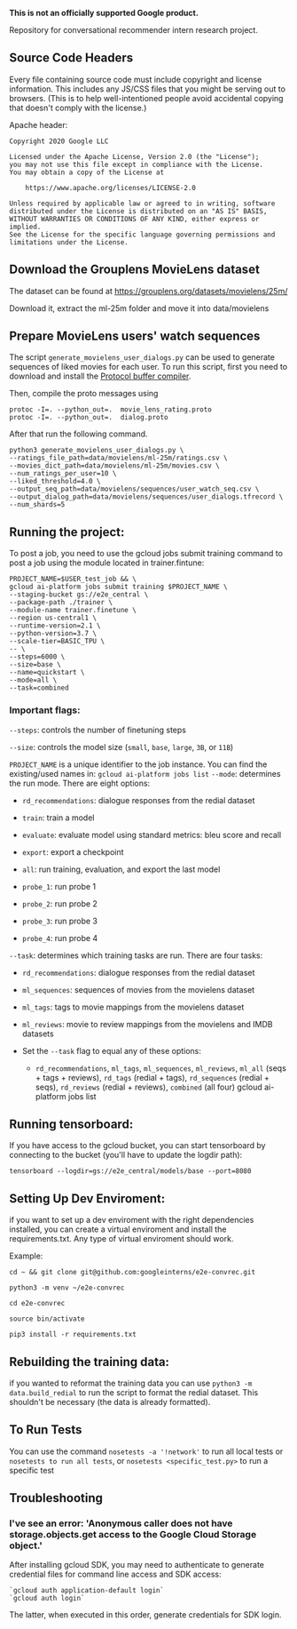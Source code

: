**This is not an officially supported Google product.**

Repository for conversational recommender intern research project.

## Source Code Headers

Every file containing source code must include copyright and license
information. This includes any JS/CSS files that you might be serving out to
browsers. (This is to help well-intentioned people avoid accidental copying that
doesn't comply with the license.)

Apache header:

    Copyright 2020 Google LLC

    Licensed under the Apache License, Version 2.0 (the "License");
    you may not use this file except in compliance with the License.
    You may obtain a copy of the License at

        https://www.apache.org/licenses/LICENSE-2.0

    Unless required by applicable law or agreed to in writing, software
    distributed under the License is distributed on an "AS IS" BASIS,
    WITHOUT WARRANTIES OR CONDITIONS OF ANY KIND, either express or implied.
    See the License for the specific language governing permissions and
    limitations under the License.

## Download the Grouplens MovieLens dataset

The dataset can be found at https://grouplens.org/datasets/movielens/25m/

Download it, extract the ml-25m folder and move it into data/movielens

## Prepare MovieLens users' watch sequences

The script `generate_movielens_user_dialogs.py` can be used to generate sequences of liked movies for each user. To run this script, first you need to download and install the [Protocol buffer compiler](https://developers.google.com/protocol-buffers/docs/downloads). 

Then, compile the proto messages using
```
protoc -I=. --python_out=.  movie_lens_rating.proto 
protoc -I=. --python_out=.  dialog.proto 
```

After that run the following command.
```
python3 generate_movielens_user_dialogs.py \
--ratings_file_path=data/movielens/ml-25m/ratings.csv \
--movies_dict_path=data/movielens/ml-25m/movies.csv \
--num_ratings_per_user=10 \
--liked_threshold=4.0 \
--output_seq_path=data/movielens/sequences/user_watch_seq.csv \
--output_dialog_path=data/movielens/sequences/user_dialogs.tfrecord \
--num_shards=5
```


## Running the project:

To post a job, you need to use the gcloud jobs submit training command to post a job using the
module located in trainer.fintune:

    PROJECT_NAME=$USER_test_job && \
    gcloud ai-platform jobs submit training $PROJECT_NAME \
    --staging-bucket gs://e2e_central \
    --package-path ./trainer \
    --module-name trainer.finetune \
    --region us-central1 \
    --runtime-version=2.1 \
    --python-version=3.7 \
    --scale-tier=BASIC_TPU \
    -- \
    --steps=6000 \
    --size=base \
    --name=quickstart \
    --mode=all \
    --task=combined

### Important flags:

`--steps`: controls the number of finetuning steps

`--size`: controls the model size (`small`, `base`, `large`, `3B`, or `11B`)

`PROJECT_NAME` is a unique identifier to the job instance. You can find the existing/used names in:
 `gcloud ai-platform jobs list`
 `--mode`: determines the run mode. There are eight options:
 + `rd_recommendations`: dialogue responses from the redial dataset

+ `train`: train a model

+ `evaluate`: evaluate model using standard metrics: bleu score and recall

+ `export`: export a checkpoint

+ `all`: run training, evaluation, and export the last model

+ `probe_1`: run probe 1

+ `probe_2`: run probe 2

+ `probe_3`: run probe 3

+ `probe_4`: run probe 4

`--task`: determines which training tasks are run. There are four tasks:

+ `rd_recommendations`: dialogue responses from the redial dataset

+ `ml_sequences`: sequences of movies from the movielens dataset

+ `ml_tags`: tags to movie mappings from the movielens dataset

+ `ml_reviews`: movie to review mappings from the movielens and IMDB datasets

+ Set the `--task` flag to equal any of these options:

  + `rd_recommendations`, `ml_tags`, `ml_sequences`, `ml_reviews`, `ml_all` (seqs + tags + reviews), `rd_tags` (redial + tags), `rd_sequences` (redial + seqs), `rd_reviews` (redial + reviews), `combined` (all four)
    gcloud ai-platform jobs list


## Running tensorboard:

If you have access to the gcloud bucket, you can start tensorboard by connecting to the bucket (you'll have to update the logdir path):

`tensorboard --logdir=gs://e2e_central/models/base --port=8080`

## Setting Up Dev Enviroment:

if you want to set up a dev enviroment with the right dependencies installed, you can create a virtual enviroment and install the requirements.txt. Any type of virtual enviroment should work.

Example:

`cd ~ && git clone git@github.com:googleinterns/e2e-convrec.git`

`python3 -m venv ~/e2e-convrec`

`cd e2e-convrec`

`source bin/activate`

`pip3 install -r requirements.txt`


## Rebuilding the training data:

if you wanted to reformat the training data you can use `python3 -m data.build_redial` to run the script to format the redial dataset. This shouldn't be necessary (the data is already formatted).

## To Run Tests

You can use the command `nosetests -a '!network'` to run all local tests or `nosetests to run all tests`, or `nosetests <specific_test.py>` to run a specific test

## Troubleshooting

### I've see an error: 'Anonymous caller does not have storage.objects.get access to the Google Cloud Storage object.'

After installing gcloud SDK, you may need to authenticate to generate credential files for command line access and SDK access:

    `gcloud auth application-default login`
    `gcloud auth login`

The latter, when executed in this order, generate credentials for SDK login.